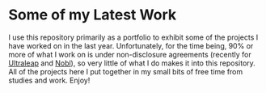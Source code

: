 # Some of my Latest Work

I use this repository primarily as a portfolio to exhibit some of the projects I have worked on in the last year. Unfortunately, for the time being, 90% or more of what I work on is under non-disclosure agreements (recently for [Ultraleap](https://ultraleap.com) and [Nobl](https://wearenobl.com)), so very little of what I do makes it into this repository. All of the projects here I put together in my small bits of free time from studies and work. Enjoy!
